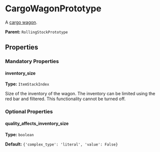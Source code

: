 # CargoWagonPrototype

A [cargo wagon](https://wiki.factorio.com/Cargo_wagon).

**Parent:** `RollingStockPrototype`

## Properties

### Mandatory Properties

#### inventory_size

**Type:** `ItemStackIndex`

Size of the inventory of the wagon. The inventory can be limited using the red bar and filtered. This functionality cannot be turned off.

### Optional Properties

#### quality_affects_inventory_size

**Type:** `boolean`



**Default:** `{'complex_type': 'literal', 'value': False}`


